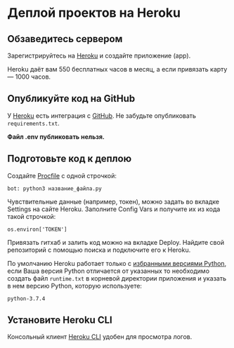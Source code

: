 # Деплой проектов на Heroku

## Обзаведитесь сервером

Зарегистрируйтесь на [Heroku](https://id.heroku.com/login) и создайте приложение (app). 

Heroku даёт вам 550 бесплатных часов в месяц, а если привязать карту — 1000 часов.

## Опубликуйте код на GitHub

У [Heroku](https://id.heroku.com/login) есть интеграция с [GitHub](https://github.com). Не забудьте опубликовать ```requirements.txt```.

**Файл .env публиковать нельзя.**

## Подготовьте код к деплою 

Создайте [Procfile](https://devcenter.heroku.com/articles/procfile) с одной строчкой:

	bot: python3 название_файла.py

Чувствительные данные (например, токен), можно задать во вкладке Settings на сайте Heroku. Заполните Config Vars и получите их из кода такой строчкой:

	os.environ['TOKEN']

Привязать гитхаб и залить код можно на вкладке Deploy. Найдите свой репозиторий с помощью поиска и подключите его к Heroku.

По умолчанию Heroku работает только с [избранными версиями Python](https://devcenter.heroku.com/articles/python-runtimes), если Ваша версия Python отличается от указанных то необходимо создать файл ```runtime.txt``` в корневой директории приложения и указать в нем версию Python, которую используете: 

	python-3.7.4

## Установите Heroku CLI 

Консольный клиент [Heroku CLI](https://devcenter.heroku.com/articles/heroku-cli#download-and-install) удобен для просмотра логов.






